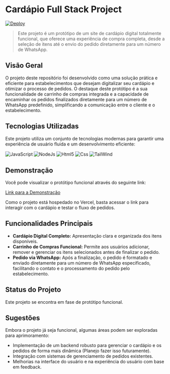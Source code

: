 # Cardápio Full Stack Project

[![Deploy](https://vercel.com/button)](https://cardapio-full-stack-project.vercel.app)

> Este projeto é um protótipo de um site de cardápio digital totalmente funcional, que oferece uma experiência de compra completa, desde a seleção de itens até o envio do pedido diretamente para um número de WhatsApp.

## Visão Geral

O projeto deste repositório foi desenvolvido como uma solução prática e eficiente para estabelecimentos que desejam digitalizar seu cardápio e otimizar o processo de pedidos. O destaque deste protótipo é a sua funcionalidade de carrinho de compras integrada e a capacidade de encaminhar os pedidos finalizados diretamente para um número de WhatsApp predefinido, simplificando a comunicação entre o cliente e o estabelecimento.

## Tecnologias Utilizadas

Este projeto utiliza um conjunto de tecnologias modernas para garantir uma experiência de usuário fluida e um desenvolvimento eficiente:

  <img align="center" alt="JavaScript" src="https://img.shields.io/badge/JavaScript-F7DF1E?style=for-the-badge&logo=javascript&logoColor=black"/>
  <img align="center" alt="NodeJs" src="https://img.shields.io/badge/Node.js-43853D?style=for-the-badge&logo=node.js&logoColor=white" />
  <img align="center" alt="Html5" src="https://img.shields.io/badge/HTML5-E34F26?style=for-the-badge&logo=html5&logoColor=white" />
  <img align="center" alt="Css" src="https://img.shields.io/badge/CSS3-1572B6?style=for-the-badge&logo=css3&logoColor=white" />
  <img align="center" alt="TailWind" src="https://img.shields.io/badge/Tailwind_CSS-38B2AC?style=for-the-badge&logo=tailwind-css&logoColor=white" />

## Demonstração

Você pode visualizar o protótipo funcional através do seguinte link:

[Link para a Demonstração](https://cardapio-full-stack-project.vercel.app)

Como o projeto está hospedado no Vercel, basta acessar o link para interagir com o cardápio e testar o fluxo de pedidos.

## Funcionalidades Principais

* **Cardápio Digital Completo:** Apresentação clara e organizada dos itens disponíveis.
* **Carrinho de Compras Funcional:** Permite aos usuários adicionar, remover e gerenciar os itens selecionados antes de finalizar o pedido.
* **Pedido via WhatsApp:** Após a finalização, o pedido é formatado e enviado diretamente para um número de WhatsApp especificado, facilitando o contato e o processamento do pedido pelo estabelecimento.

## Status do Projeto

Este projeto se encontra em fase de protótipo funcional.

## Sugestões

Embora o projeto já seja funcional, algumas áreas podem ser exploradas para aprimoramento:

* Implementação de um backend robusto para gerenciar o cardápio e os pedidos de forma mais dinâmica (Planejo fazer isso futuramente).
* Integração com sistemas de gerenciamento de pedidos existentes.
* Melhorias na interface do usuário e na experiência do usuário com base em feedback.
